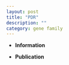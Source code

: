 ```yaml
---
layout: post
title: "PDR"
description: ""
category: gene family
---
```


* **Information**  

* **Publication**  


